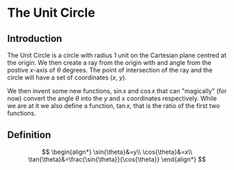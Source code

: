 # The Unit Circle

## Introduction

The Unit Circle is a circle with radius 1 unit on the Cartesian plane centred at the origin. We then create a ray from the origin with and angle from the postive $x$-axis of $\theta$ degrees. The point of intersection of the ray and the circle will have a set of coordinates $(x,\ y)$.

We then invent some new functions, $\sin{x}$ and $\cos{x}$ that can "magically" (for now) convert the angle $\theta$ into the $y$ and $x$ coordinates respectively. While we are at it we also define a function, $\tan{x}$, that is the ratio of the first two functions.

<GeoGebra id="./assets/geogebra/test.ggb" ratio={50} />

## Definition

$$
\begin{align*}
\sin{\theta}&=y\\
\cos{\theta}&=x\\
\tan{\theta}&=\frac{\sin{\theta}}{\cos{\theta}}
\end{align*}
$$